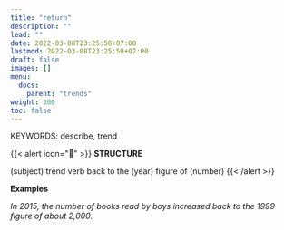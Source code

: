 ```yaml
---
title: "return"
description: ""
lead: ""
date: 2022-03-08T23:25:58+07:00
lastmod: 2022-03-08T23:25:58+07:00
draft: false
images: []
menu:
  docs:
    parent: "trends"
weight: 300
toc: false
---
```


KEYWORDS: describe, trend

{{< alert icon="🌱" >}}
**STRUCTURE**

(subject) trend verb back to the (year) figure of (number)
{{< /alert >}}

**Examples**

_In 2015, the number of books read by boys increased back to the 1999 figure of about 2,000._
